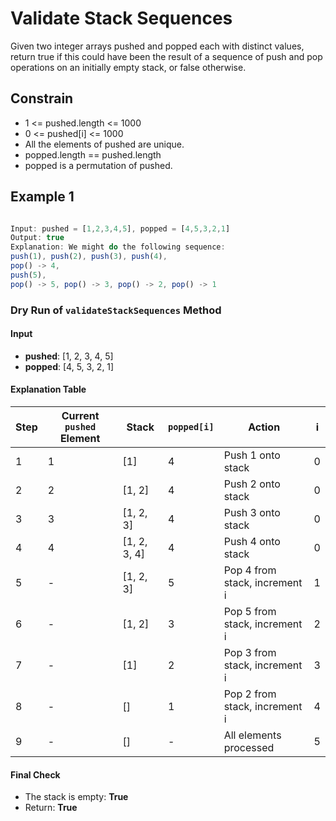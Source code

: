 

# Validate Stack Sequences

Given two integer arrays pushed and popped each with distinct values, return true if this could have been the result of a sequence of push and pop operations on an initially empty stack, or false otherwise.




## Constrain

- 1 <= pushed.length <= 1000
- 0 <= pushed[i] <= 1000
- All the elements of pushed are unique.
- popped.length == pushed.length
- popped is a permutation of pushed.



## Example 1

```javascript

Input: pushed = [1,2,3,4,5], popped = [4,5,3,2,1]
Output: true
Explanation: We might do the following sequence:
push(1), push(2), push(3), push(4),
pop() -> 4,
push(5),
pop() -> 5, pop() -> 3, pop() -> 2, pop() -> 1

```




### Dry Run of `validateStackSequences` Method

#### Input
- **pushed**: [1, 2, 3, 4, 5]
- **popped**: [4, 5, 3, 2, 1]

#### Explanation Table

| Step | Current `pushed` Element | Stack          | `popped[i]` | Action                        | i   |
|------|---------------------------|----------------|-------------|-------------------------------|-----|
| 1    | 1                         | [1]            | 4           | Push 1 onto stack             | 0   |
| 2    | 2                         | [1, 2]         | 4           | Push 2 onto stack             | 0   |
| 3    | 3                         | [1, 2, 3]      | 4           | Push 3 onto stack             | 0   |
| 4    | 4                         | [1, 2, 3, 4]   | 4           | Push 4 onto stack             | 0   |
| 5    | -                         | [1, 2, 3]      | 5           | Pop 4 from stack, increment i | 1   |
| 6    | -                         | [1, 2]         | 3           | Pop 5 from stack, increment i | 2   |
| 7    | -                         | [1]            | 2           | Pop 3 from stack, increment i | 3   |
| 8    | -                         | []             | 1           | Pop 2 from stack, increment i | 4   |
| 9    | -                         | []             | -           | All elements processed        | 5   |

#### Final Check
- The stack is empty: **True**
- Return: **True**
